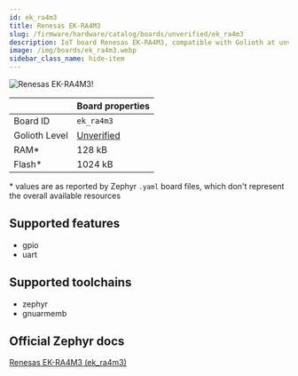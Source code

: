 ```yaml
---
id: ek_ra4m3
title: Renesas EK-RA4M3
slug: /firmware/hardware/catalog/boards/unverified/ek_ra4m3
description: IoT board Renesas EK-RA4M3, compatible with Golioth at unverified level.
image: /img/boards/ek_ra4m3.webp
sidebar_class_name: hide-item
---
```


[//]: # (This is an auto-generated file, do not edit! Changes to it will be lost upon re-generation)

![Renesas EK-RA4M3!](/img/boards/ek_ra4m3.webp "Renesas EK-RA4M3")

|                | Board properties     |
| -------------  | -------------------- |
| Board ID       | `ek_ra4m3` |
| Golioth Level  | [Unverified](/firmware/hardware#unverified-boards) |
| RAM*           | 128 kB |
| Flash*         | 1024 kB |

\* values are as reported by Zephyr `.yaml` board files, which don't represent the overall available resources



## Supported features

* gpio
* uart

## Supported toolchains

* zephyr
* gnuarmemb

## Official Zephyr docs

[Renesas EK-RA4M3 (ek_ra4m3)](https://docs.zephyrproject.org/latest/boards/renesas/ek_ra4m3/doc/index.html)
